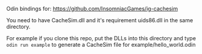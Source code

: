 Odin bindings for: https://github.com/InsomniacGames/ig-cachesim

You need to have CacheSim.dll and it's requirement uids86.dll in the same directory.

For example if you clone this repo, put the DLLs into this directory and type `odin run example` to generate a CacheSim file for example/hello_world.odin


